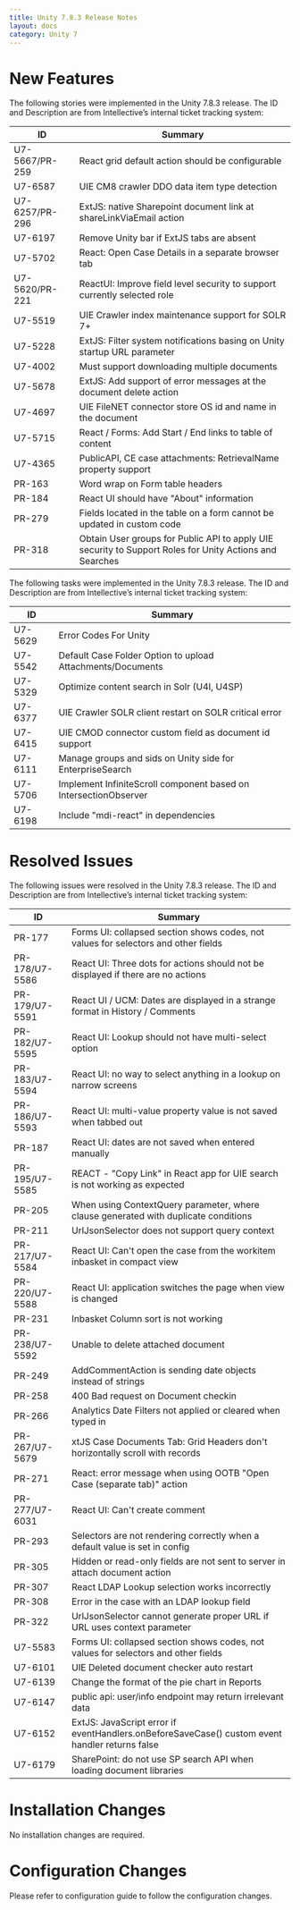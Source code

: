 ```yaml
---
title: Unity 7.8.3 Release Notes
layout: docs
category: Unity 7
---
```


# New Features

The following stories were implemented in the Unity 7.8.3 release. The ID and Description are from Intellective’s internal ticket tracking system:

| ID            | Summary                                                                                   |
| ------------- | ----------------------------------------------------------------------------------------- |
| U7-5667/PR-259 | React grid default action should be configurable                                         |
| U7-6587        | UIE CM8 crawler DDO data item type detection                                             |
| U7-6257/PR-296 | ExtJS: native Sharepoint document link at shareLinkViaEmail action                       |
| U7-6197        | Remove Unity bar if ExtJS tabs are absent                                                |
| U7-5702        | React: Open Case Details in a separate browser tab                                       |
| U7-5620/PR-221 | ReactUI: Improve field level security to support currently selected role                 |
| U7-5519        | UIE Crawler index maintenance support for SOLR 7+                                        |
| U7-5228        | ExtJS: Filter system notifications basing on Unity startup URL parameter                 |
| U7-4002        | Must support downloading multiple documents                                              |
| U7-5678        | ExtJS: Add support of error messages at the document delete action                       |
| U7-4697        | UIE FileNET connector store OS id and name in the document                               |
| U7-5715        | React / Forms: Add Start / End links to table of content                                 |
| U7-4365        | PublicAPI, CE case attachments: RetrievalName property support                           |
| PR-163         | Word wrap on Form table headers                                                          |
| PR-184         | React UI should have "About" information                                                 |
| PR-279         | Fields located in the table on a form cannot be updated in custom code                   |
| PR-318         | Obtain User groups for Public API to apply UIE security to Support Roles for Unity Actions and Searches |

The following tasks were implemented in the Unity 7.8.3 release. The ID and Description are from Intellective’s internal ticket tracking system:

| ID            | Summary                                                                                   |
| ------------- | ----------------------------------------------------------------------------------------- |
| U7-5629        | Error Codes For Unity                                                                    |
| U7-5542        | Default Case Folder Option to upload Attachments/Documents                               |
| U7-5329        | Optimize content search in Solr (U4I, U4SP)                                              |
| U7-6377        | UIE Crawler SOLR client restart on SOLR critical error                                   |
| U7-6415        | UIE CMOD connector custom field as document id support                                   |
| U7-6111        | Manage groups and sids on Unity side for EnterpriseSearch                                |
| U7-5706        | Implement InfiniteScroll component based on IntersectionObserver                         |
| U7-6198        | Include "mdi-react" in dependencies                                                      |

# Resolved Issues

The following issues were resolved in the Unity 7.8.3 release. The ID and Description are from Intellective’s internal ticket tracking system:

| ID              | Summary                                                                                   |
| --------------- | ----------------------------------------------------------------------------------------- |
| PR-177          | Forms UI: collapsed section shows codes, not values for selectors and other fields        |
| PR-178/U7-5586  | React UI: Three dots for actions should not be displayed if there are no actions          |
| PR-179/U7-5591  | React UI / UCM: Dates are displayed in a strange format in History / Comments             |
| PR-182/U7-5595  | React UI: Lookup should not have multi-select option                                      |
| PR-183/U7-5594  | React UI: no way to select anything in a lookup on narrow screens                         |
| PR-186/U7-5593  | React UI: multi-value property value is not saved when tabbed out                         |
| PR-187          | React UI: dates are not saved when entered manually                                       |
| PR-195/U7-5585  | REACT - "Copy Link" in React app for UIE search is not working as expected                |
| PR-205          | When using ContextQuery parameter, where clause generated with duplicate conditions       |
| PR-211          | UrlJsonSelector does not support query context                                            |
| PR-217/U7-5584  | React UI: Can't open the case from the workitem inbasket in compact view                  |
| PR-220/U7-5588  | React UI: application switches the page when view is changed                              |
| PR-231          | Inbasket Column sort is not working                                                       |
| PR-238/U7-5592  | Unable to delete attached document                                                        |
| PR-249          | AddCommentAction is sending date objects instead of strings                               |
| PR-258          | 400 Bad request on Document checkin                                                       |
| PR-266          | Analytics Date Filters not applied or cleared when typed in                               |
| PR-267/U7-5679  | xtJS Case Documents Tab: Grid Headers don't horizontally scroll with records              |
| PR-271          | React: error message when using OOTB "Open Case (separate tab)" action                    |
| PR-277/U7-6031  | React UI: Can't create comment                                                            |
| PR-293          | Selectors are not rendering correctly when a default value is set in config               |
| PR-305          | Hidden or read-only fields are not sent to server in attach document action               |
| PR-307          | React LDAP Lookup selection works incorrectly                                             |
| PR-308          | Error in the case with an LDAP lookup field                                               |
| PR-322          | UrlJsonSelector cannot generate proper URL if URL uses context parameter                  |
| U7-5583         | Forms UI: collapsed section shows codes, not values for selectors and other fields        |
| U7-6101         | UIE Deleted document checker auto restart                                                 |
| U7-6139         | Change the format of the pie chart in Reports                                             |
| U7-6147         | public api: user/info endpoint may return irrelevant data                                 |
| U7-6152         | ExtJS: JavaScript error if eventHandlers.onBeforeSaveCase() custom event handler returns false |
| U7-6179         | SharePoint: do not use SP search API when loading document libraries                      |

# Installation Changes

No installation changes are required.

# Configuration Changes

Please refer to configuration guide to follow the configuration changes.
